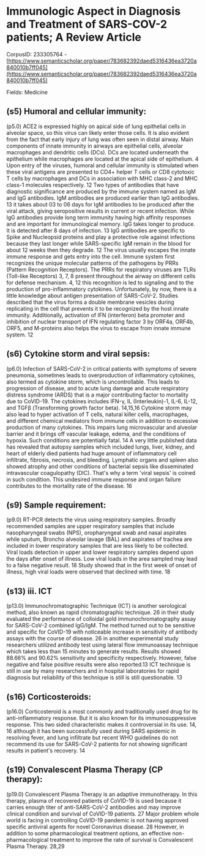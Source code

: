 # Immunologic Aspect in Diagnosis and Treatment of SARS-COV-2 patients; A Review Article

CorpusID: 233305764 - [https://www.semanticscholar.org/paper/783682392daed5316436ea3720a840010b7ff045](https://www.semanticscholar.org/paper/783682392daed5316436ea3720a840010b7ff045)

Fields: Medicine

## (s5) Humoral and cellular immunity:
(p5.0) ACE2 is expressed highly on apical side of lung epithelial cells in alveolar space, so this virus can likely enter those cells. It is also evident from the fact that early injury of lung was often seen in distal airway. Main components of innate immunity in airways are epithelial cells, alveolar macrophages and dendritic cells (DCs). DCs are located underneath the epithelium while macrophages are located at the apical side of epithelium. 4 Upon entry of the viruses, humoral and cellular immunity is stimulated when these viral antigens are presented to CD4+ helper T cells or CD8 cytotoxic T cells by macrophages and DCs in association with MHC class-2 and MHC class-1 molecules respectively. 12 Two types of antibodies that have diagnostic significance are produced by the immune system named as IgM and IgG antibodies. IgM antibodies are produced earlier than IgG antibodies. 13 it takes about 03 to 06 days for IgM antibodies to be produced after the viral attack, giving seropositive results in current or recent infection. While IgG antibodies provide long term immunity having high affinity responses and are important for immunological memory. IgG takes longer to produce. It is detected after 8 days of infection. 13 IgG antibodies are specific to Spike and Nucleopsid proteins and play a protective role against infections because they last longer while SARS-specific IgM remain in the blood for about 12 weeks then they degrade. 12 The virus usually escapes the innate immune response and gets entry into the cell. Immune system first recognizes the unique molecular patterns of the pathogens by PRRs (Pattern Recognition Receptors). The PRRs for respiratory viruses are TLRs (Toll-like Receptors) 3, 7, 8 present throughout the airway on different cells for defense mechanism. 4, 12 this recognition is led to signaling and to the production of pro-inflammatory cytokines. Unfortunately, by now, there is a little knowledge about antigen presentation of SARS-CoV-2. Studies described that the virus forms a double membrane vesicles during replicating in the cell that prevents it to be recognized by the host innate immunity. Additionally, activation of IFN (interferon) beta promoter and inhibition of nuclear transport of IFN regulating factor 3 by ORF4a, ORF4b, ORF5, and M-proteins also helps the virus to escape from innate immune system. 12
## (s6) Cytokine storm and viral sepsis:
(p6.0) Infection of SARS-CoV-2 in critical patients with symptoms of severe pneumonia, sometimes leads to overproduction of inflammatory cytokines, also termed as cytokine storm, which is uncontrollable. This leads to progression of disease, and to acute lung damage and acute respiratory distress syndrome (ARDS) that is a major contributing factor to mortality due to CoVID-19. The cytokines includes IFN-γ, IL (Interleukin)-1, IL-6, IL-12, and TGFβ (Transforming growth factor beta). 14,15,16 Cytokine storm may also lead to hyper activation of T cells, natural killer cells, macrophages, and different chemical mediators from immune cells in addition to excessive production of many cytokines. This impairs lung microvascular and alveolar barrier and it brings off vascular leakage, edema, and the conditions of hypoxia. Such conditions are potentially fatal. 14 A very little published data has revealed that autopsy samples which included lungs, liver, kidney, and heart of elderly died patients had huge amount of inflammatory cell infiltrate, fibrosis, necrosis, and bleeding. Lymphatic organs and spleen also showed atrophy and other conditions of bacterial sepsis like disseminated intravascular coagulopathy (DIC). That's why a term 'viral sepsis' is coined in such condition. This undesired immune response and organ failure contributes to the mortality rate of the disease. 16
## (s9) Sample requirement:
(p9.0) RT-PCR detects the virus using respiratory samples. Broadly recommended samples are upper respiratory samples that include nasopharyngeal swabs (NPS), oropharyngeal swab and nasal aspirates while sputum, Broncho alveolar lavage (BAL) and aspirates of trachea are included in lower respiratory samples that are less likely to be collected. Viral loads detection in upper and lower respiratory samples depend upon the days after onset of illness. Low viral loads in the area sampled may lead to a false negative result. 18 Study showed that in the first week of onset of illness, high viral loads were observed that declined with time. 18
## (s13) iii. ICT
(p13.0) Immunochromatographic Technique (ICT) is another serological method, also known as rapid chromatographic technique. 26  in their study evaluated the performance of colloidal gold immunochromatography assay for SARS-CoV-2 combined IgG/IgM. The method turned out to be sensitive and specific for CoVID-19 with noticeable increase in sensitivity of antibody assays with the course of disease. 26 in another experimental study researchers utilized antibody test using lateral flow immunoassay technique which takes less than 15 minutes to generate results. Results showed 88.66% and 90.62% sensitivity and specificity respectively. However, false negative and false positive results were also reported.13 ICT technique is still in use by many researchers and in hospital laboratories for rapid diagnosis but reliability of this technique is still is still questionable. 13
## (s16) Corticosteroids:
(p16.0) Corticosteroid is a most commonly and traditionally used drug for its anti-inflammatory response. But it is also known for its immunosuppressive response. This two sided characteristic makes it controversial in its use. 14, 16 although it has been successfully used during SARS epidemic in resolving fever, and lung infiltrate but recent WHO guidelines do not recommend its use for SARS-CoV-2 patients for not showing significant results in patient's recovery. 14
## (s19) Convalescent Plasma Therapy (CP therapy):
(p19.0) Convalescent Plasma Therapy is an adaptive immunotherapy. In this therapy, plasma of recovered patients of CoVID-19 is used because it carries enough titer of anti-SARS-CoV-2 antibodies and may improve clinical condition and survival of CoVID-19 patients. 27 Major problem whole world is facing in controlling CoVID-19 pandemic is not having approved specific antiviral agents for novel Coronavirus disease. 28 However, in addition to some pharmacological treatment options, an effective non-pharmacological treatment to improve the rate of survival is Convalescent Plasma Therapy. 28,29 
